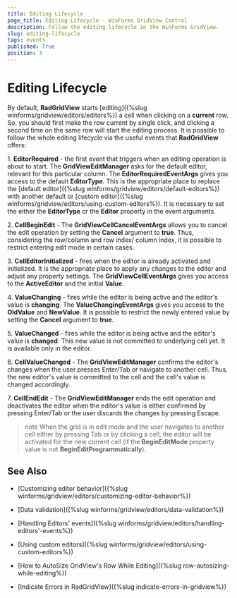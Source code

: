 ```yaml
---
title: Editing Lifecycle
page_title: Editing Lifecycle - WinForms GridView Control
description: Follow the editing lifecycle in the WinForms GridView.
slug: editing-lifecycle
tags: events
published: True
position: 3 
---
```


# Editing Lifecycle

By default, **RadGridView** starts [editing]({%slug winforms/gridview/editors/editors%}) a cell when clicking on a **current** row. So, you should first make the row current by single click, and clicking a second time on the same row will start the editing process. It is possible to follow the whole editing lifecycle via the useful events that **RadGridView** offers:

1\. **EditorRequired** - the first event that triggers when an editing operation is about to start. The **GridViewEditManager** asks for the default editor, relevant for this particular column. The **EditorRequiredEventArgs** gives you access to the default **EditorType**. This is the appropriate place to replace the [default editor]({%slug winforms/gridview/editors/default-editors%}) with another default or [custom editor]({%slug winforms/gridview/editors/using-custom-editors%}). It is necessary to set the either the **EditorType** or the **Editor** property in the event arguments. 

2\. **CellBeginEdit** - The **GridViewCellCancelEventArgs** allows you to cancel the edit operation by setting the **Cancel** argument to **true**. Thus, considering the row/column and row index/ column index, it is possible to restrict entering edit mode in certain cases. 

3\. **CellEditorInitialized** - fires when the editor is already activated and initialized. It is the appropriate place to apply any changes to the editor and adjust any property settings. The **GridViewCellEventArgs** gives you access to the **ActiveEditor** and the initial **Value**.

4\. **ValueChanging** - fires while the editor is being active and the editor's value is **changing**. The **ValueChangingEventArgs** gives you access to the **OldValue** and **NewValue**. It is possible to restrict the newly entered value by setting the **Cancel** argument to **true**.

5\. **ValueChanged** - fires while the editor is being active and the editor's value is **changed**. This new value is not committed to underlying cell yet. It is available only in the editor.

6\. **CellValueChanged** - The **GridViewEditManager** confirms the editor's changes when the user presses Enter/Tab or navigate to another cell. Thus, the new editor's value is committed to the cell and the cell's value is changed accordingly.

7\. **CellEndEdit** - The **GridViewEditManager** ends the edit operation and deactivates the editor when the editor's value is either confirmed by pressing Enter/Tab or the user discards the changes by pressing Escape. 

>note When the grid is in edit mode and the user navigates to another cell either by pressing Tab or by clicking a cell, the editor will be activated for the new current cell (if the **BeginEditMode** property value is not **BeginEditProgrammatically**). 

## See Also

* [Customizing editor behavior]({%slug winforms/gridview/editors/customizing-editor-behavior%})

* [Data validation]({%slug winforms/gridview/editors/data-validation%})

* [Handling Editors' events]({%slug winforms/gridview/editors/handling-editors'-events%})

* [Using custom editors]({%slug winforms/gridview/editors/using-custom-editors%})

* [How to AutoSize GridView's Row While Editing]({%slug row-autosizing-while-editing%})

* [Indicate Errors in RadGridView]({%slug indicate-errors-in-gridview%})

